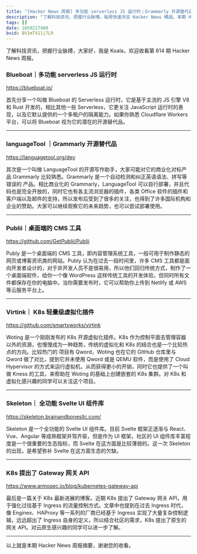 ```yaml
---
title: "[Hacker News 周报] 多功能 serverless JS 运行时；Grammarly 开源替代品；K8s 轻量级虚拟化插件"
description: "了解科技资讯、把握行业脉搏。每周快速浏览 Hacker News 精选。本期 Hacker Newsletter 地址：https://mailchi.mp/hackernewsletter/614"
tags: []
date: 1659227400
bvid: BV1mT411j7LR
---
```

了解科技资讯，把握行业脉搏，大家好，我是 Koala，欢迎收看第 614 期 Hacker News 周报。

### Blueboat｜多功能 serverless JS 运行时
https://blueboat.io/

首先分享一个叫做 Blueboat 的 Serverless 运行时，它是基于主流的 JS 引擎 V8 和 Rust 开发的，相比其他一些 Serverless，它更关注 JavaScript 运行时的表现，以及它默认提供的一个多租户的隔离能力。如果你熟悉 Cloudflare Workers 平台，可以将 Blueboat 视为它的潜在的开源替代品。

---
### languageTool ｜Grammarly 开源替代品
https://languagetool.org/dev

其次是一个叫做 LanguageTool 的开源写作助手，大家可能对它的商业化对标产品 Grammarly 比较熟悉。Grammarly 是一个自动检测和纠正英语语法、拼写等错误的 产品。相比商业化的 Grammarly，LanguageTool 可以自行部署，并且代码也是完全开放的，同时它也有各主流浏览器的插件，各类 Office 软件的插件和客户端以及邮件的支持，所以发布后受到了很多的关注，也得到了许多国际机构和企业的赞助。大家可以继续观察它的未来趋势，也可以尝试部署使用。

---
### Publii｜桌面端的 CMS 工具
https://github.com/GetPublii/Publii

Publy 是一个桌面端的 CMS 工具，即内容管理系统工具，一般可用于制作静态的网页或博客资讯类的网站。Publy 认为在过去一段时间里，许多 CMS 工具都是面向开发者设计的，对于非开发人员不是很易用，所以他们回归传统方式，制作了一个桌面端软件，给你一个像 WordPress 这样传统工具的开发体验，但同时所有文件都保存在你的电脑中。当你需要发布时，它可以帮助你上传到 Netlify 或 AWS 等云服务平台上。

---
### Virtink｜ K8s 轻量级虚拟化插件
https://github.com/smartxworks/virtink

Woting 是一个刚刚发布的 K8s 开源虚拟化插件。K8s 作为控制平面去管理容器以外的资源，也慢慢成为一种趋势，传统的虚拟化和 K8s 的结合也是一个比较热点的方向。比较热门的 项目有 Qword，Woting 也在它的 GitHub 仓库里与 Qword 做了对比，提到它并未使用 Qword 或是 QEMU 软件，而是使用了 Cloud Hypervisor 的方式来运行虚拟机，从而获得更小的开销，同时它也提供了一个叫做 Kness 的工具，来帮助在 Woting 的基础上创建嵌套的 K8s 集群。对 K8s 和虚拟化感兴趣的同学可以关注这个项目。

---
### Skeleton｜ 全功能 Svelte UI 组件库
https://skeleton.brainandbonesllc.com/

Skeleton 是一个全功能的 Svelte UI 组件库。目前 Svelte 框架正逐渐与 React、Vue、Angular 等成熟框架并驾齐驱，但是作为 UI 框架，社区的 UI 组件库丰富程度是一个很重要的生态指标，而 Svelte 在这方面是比较薄弱的。这一次 Skeleton 的出现，是希望弥补 Svelte 在这方面生态的欠缺。

---
### K8s 提出了 Gateway 网关 API
https://www.armosec.io/blog/kubernetes-gateway-api

最后是一篇关于 K8s 最新进展的博客。近期 K8s 提出了 Gateway 网关 API，用于强化过往基于 Ingress 的流量控制方式。文章中也提到在过去 Ingress 时代，像 Enginex、HAProxy 等一系列的厂商已经基于 Ingress 实现了大量复杂控制逻辑，远远超出了 Ingress 自身的定义，所以结合社区的需求，K8s 提出了原生的网关 API。对云原生感兴趣的同学可以进一步了解。

---

以上就是本期 Hacker News 周报摘要，谢谢您的收看。



